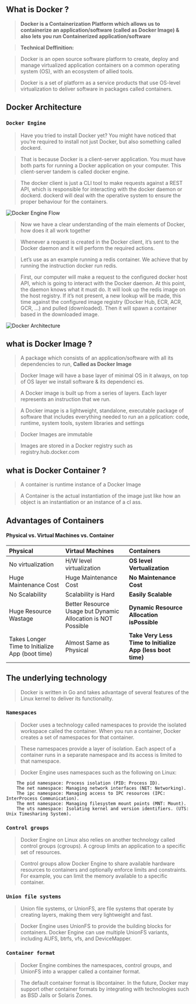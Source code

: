 ## What is Docker ?

> **Docker is a Containerization Platform which allows us to containerize an application/software (called as Docker Image) & also lets you run Containerized application/software**

> **Technical Deffinition:**

> Docker is an open source software platform to create, deploy and manage virtualized application containers on a common operating system (OS), with an ecosystem of allied tools.

> Docker is a set of platform as a service products that use OS-level virtualization to deliver software in packages called containers.

## Docker Architecture 

### `Docker Engine`

> Have you tried to install Docker yet? You might have noticed that you’re required to install not just Docker, but also something called dockerd.

> That is because Docker is a client-server application. You must have both parts for running a Docker application on your computer. This client-server tandem is called docker engine.

> The docker client is just a CLI tool to make requests against a REST API, which is responsible for interacting with the docker daemon or dockerd. dockerd will deal with the operative system to ensure the proper behaviour for the containers.

![Docker Engine Flow](https://github.com/lerndevops/slearncka/blob/master/static/docker-engine-components-flow.png)

> Now we have a clear understanding of the main elements of Docker, how does it all work together

> Whenever a request is created in the Docker client, it’s sent to the Docker daemon and it will perform the required actions.

> Let’s use as an example running a redis container. We achieve that by running the instruction docker run redis.

> First, our computer will make a request to the configured docker host API, which is going to interact with the Docker daemon.
At this point, the daemon knows what it must do. It will look up the redis image on the host registry. If it’s not present, a new lookup will be made, this time against the configured image registry (Docker Hub, ECR, ACR, GCR, …) and pulled (downloaded). Then it will spawn a container based in the downloaded image.

![Docker Architecture](https://github.com/lerndevops/slearncka/blob/master/static/Docker-architecture.png)


## what is Docker Image ?

> A package which consists of an application/software with all its dependencies to run, **Called as Docker Image**

> Docker Image will have a base layer of minimal OS in it always, on top of OS layer we install software & its dependenci
es.

> A Docker image is built up from a series of layers. Each layer represents an instruction that we run.

> A Docker image is a lightweight, standalone, executable package of software that includes everything needed to run an a
pplication: code, runtime, system tools, system libraries and settings

> Docker Images are immutable

> Images are stored in a Docker registry such as registry.hub.docker.com

## what is Docker Container ?

> A container is runtime instance of a Docker Image

> A Container is the actual instantiation of the image just like how an object is an instantiation or an instance of a cl
ass.


## Advantages of Containers

#### Physical vs. Virtual Machines vs. Container


| Physical | Virtaul Machines | **Containers** |
| :-------- | :-------------- | :---------- |
| No virtualization | H/W level virtualization | **OS level Vertualization** |
| Huge Maintenance Cost | Huge Maintenance Cost | **No Maintenance Cost** |
| No Scalability | Scalability is Hard | **Easily Scalable** |
| Huge Resource Wastage | Better Resource Usage but Dynamic Allocation is NOT Possible | **Dynamic Resource Allocation isPossible** |
| Takes Longer Time to Initialize App (boot time) | Almost Same as Physical  | **Take Very Less Time to Initialize App (less boot time)** |


## The underlying technology

> Docker is written in Go and takes advantage of several features of the Linux kernel to deliver its functionality.

### `Namespaces`

> Docker uses a technology called namespaces to provide the isolated workspace called the container. When you run a container, Docker creates a set of namespaces for that container.

> These namespaces provide a layer of isolation. Each aspect of a container runs in a separate namespace and its access is limited to that namespace.

> Docker Engine uses namespaces such as the following on Linux:

```
	The pid namespace: Process isolation (PID: Process ID).
	The net namespace: Managing network interfaces (NET: Networking).
	The ipc namespace: Managing access to IPC resources (IPC: InterProcess Communication).
	The mnt namespace: Managing filesystem mount points (MNT: Mount).
	The uts namespace: Isolating kernel and version identifiers. (UTS: Unix Timesharing System).
```

### `Control groups`

> Docker Engine on Linux also relies on another technology called control groups (cgroups). A cgroup limits an application to a specific set of resources. 

> Control groups allow Docker Engine to share available hardware resources to containers and optionally enforce limits and constraints. For example, you can limit the memory available to a specific container.


### `Union file systems`

> Union file systems, or UnionFS, are file systems that operate by creating layers, making them very lightweight and fast. 

> Docker Engine uses UnionFS to provide the building blocks for containers. Docker Engine can use multiple UnionFS variants, including AUFS, btrfs, vfs, and DeviceMapper.

### `Container format`

> Docker Engine combines the namespaces, control groups, and UnionFS into a wrapper called a container format. 

> The default container format is libcontainer. In the future, Docker may support other container formats by integrating with technologies such as BSD Jails or Solaris Zones.
